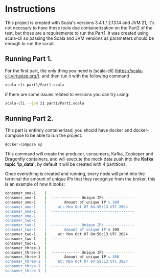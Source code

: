 # Instructions
This project is created with Scala's versions 3.4.1 / 2.13.14 and JVM 21, it's not necesary to have these tools due containerization on the Part2 of the test, but those are a requiremente to run the Part1.
It was created using scala-cli so passing the Scala and JVM versions as parameters should be enough to run the script. 

## Running Part 1.

For the first part, the only thing you need is [scala-cli] (https://scala-cli.virtuslab.org/), and then run it with the following command

``` bash
scala-cli part1/Part1.scala
```

if there are some issues related to versions you can try using:
``` bash
scala-cli --jvm 21 part1/Part1.scala
```

## Running Part 2.

This part is entirely containerized, you should have docker and docker-compose to be able to run the project.
``` bash
docker-compose up
```

This command will create the producer, consumers, Kafka, Zookeper and Dragonfly containers, and will execute the mock data push into the **Kafka topic 'ip_data'**, by default it will be created with 4 partitions.

Once everything is created and running, every node will print into the terminal the amount of unique IPs that they recognize from the broker, this is an example of how it looks:
``` bash
consumer_one-1    |
consumer_one-1    |  ------------- Unique IPs -------------
consumer_one-1    |        Amount of unique IP's 300
consumer_one-1    |     at: Mon Oct 07 04:58:13 UTC 2024
consumer_one-1    |  --------------------------------------
consumer_one-1    |
consumer_two-1    |
consumer_two-1    |  ------------- Unique IPs -------------
consumer_two-1    |        Amount of unique IP's 300
consumer_two-1    |     at: Mon Oct 07 04:58:13 UTC 2024
consumer_two-1    |  --------------------------------------
consumer_two-1    |
consumer_three-1  |
consumer_three-1  |  ------------- Unique IPs -------------
consumer_three-1  |        Amount of unique IP's 300
consumer_three-1  |     at: Mon Oct 07 04:58:13 UTC 2024
consumer_three-1  |  --------------------------------------
consumer_three-1  |
```
